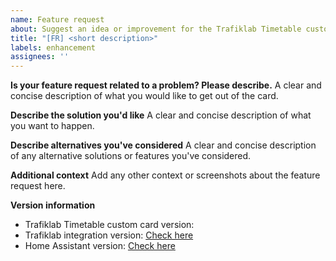 ```yaml
---
name: Feature request
about: Suggest an idea or improvement for the Trafiklab Timetable custom card
title: "[FR] <short description>"
labels: enhancement
assignees: ''
---
```


**Is your feature request related to a problem? Please describe.**
A clear and concise description of what you would like to get out of the card.

**Describe the solution you'd like**
A clear and concise description of what you want to happen.

**Describe alternatives you've considered**
A clear and concise description of any alternative solutions or features you've considered.

**Additional context**
Add any other context or screenshots about the feature request here.

**Version information**
- Trafiklab Timetable custom card version: 
- Trafiklab integration version: [Check here](https://my.home-assistant.io/redirect/integration/?domain=trafiklab)
- Home Assistant version: [Check here](https://my.home-assistant.io/redirect/system_health/)
